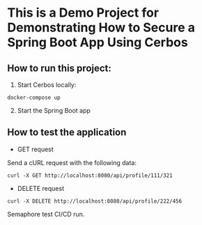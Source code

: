 # This is a Demo Project for Demonstrating How to Secure a Spring Boot App Using Cerbos

## How to run this project:

1. Start Cerbos locally:

`docker-compose up`

2. Start the Spring Boot app

## How to test the application

* GET request

Send a cURL request with the following data:

`curl -X GET http://localhost:8080/api/profile/111/321`

* DELETE request

`curl -X DELETE http://localhost:8080/api/profile/222/456`

Semaphore test CI/CD run.
